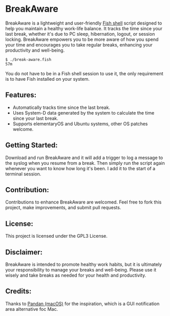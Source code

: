 # BreakAware

BreakAware is a lightweight and user-friendly [Fish shell](https://fishshell.com/) script designed to help you maintain a healthy work-life balance. It tracks the time since your last break, whether it's due to PC sleep, hibernation, logout, or session locking. BreakAware empowers you to be more aware of how you spend your time and encourages you to take regular breaks, enhancing your productivity and well-being.
```
$ ./break-aware.fish 
57m
```
You do not have to be in a Fish shell session to use it, the only requirement is to have Fish installed on your system.

## Features:

 - Automatically tracks time since the last break.
 - Uses System-D data generated by the system to calculate the time since your last break.
 - Supports elementaryOS and Ubuntu systems, other OS patches welcome.

## Getting Started:

Download and run BreakAware and it will add a trigger to log a message to the syslog when you resume from a break. Then simply run the script again whenever you want to know how long it's been. I add it to the start of a terminal session.

## Contribution:

Contributions to enhance BreakAware are welcomed. Feel free to fork this project, make improvements, and submit pull requests.

## License:

This project is licensed under the GPL3 License.

## Disclaimer:

BreakAware is intended to promote healthy work habits, but it is ultimately your responsibility to manage your breaks and well-being. Please use it wisely and take breaks as needed for your health and productivity.

## Credits:

Thanks to [Pandan (macOS)](https://sindresorhus.com/pandan) for the inspiration, which is a GUI notification area alternative foc Mac.
